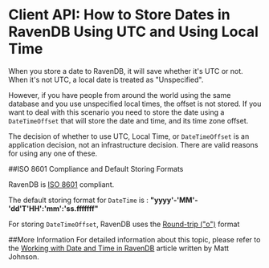 # Client API: How to Store Dates in RavenDB Using UTC and Using Local Time

When you store a date to RavenDB, it will save whether it's UTC or not.  When it's not UTC, a local date is treated as "Unspecified".
  
However, if you have people from around the world using the same database and you use unspecified local times, the offset is not stored. If you want to deal with this scenario you need to store the date using a `DateTimeOffset` that will store the date and time, and its time zone offset.

The decision of whether to use UTC, Local Time, or `DateTimeOffset` is an application decision, not an infrastructure decision.  There are valid reasons for using any one of these.


##ISO 8601 Compliance and Default Storing Formats

RavenDB is [ISO 8601](https://www.iso.org/iso-8601-date-and-time-format.html) compliant.   

The default storing format for `DateTime` is :  **"yyyy'-'MM'-'dd'T'HH':'mm':'ss.fffffff"**

For storing `DateTimeOffset`, RavenDB uses the [Round-trip ("o")](https://docs.microsoft.com/en-us/dotnet/standard/base-types/standard-date-and-time-format-strings#Roundtrip) format

##More Information
For detailed information about this topic, please refer to the [Working with Date and Time in RavenDB](https://codeofmatt.com/date-and-time-in-ravendb/) article written by Matt Johnson.
